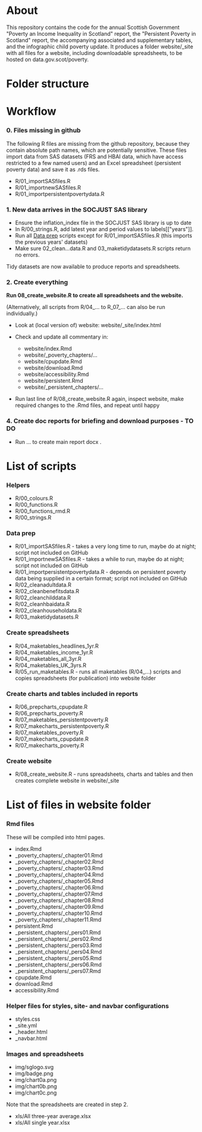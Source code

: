# About

This repository contains the code for the annual Scottish Government "Poverty an Income Inequality in Scotland" report, the "Persistent Poverty in Scotland" report, the accompanying associated and supplementary tables, and the infographic child poverty update. It produces a folder website/\_site with all files for a website, including downloadable spreadsheets, to be hosted on data.gov.scot/poverty.

# Folder structure



# Workflow

### 0. Files missing in github

The following R files are missing from the github repository, because they contain absolute path names, which are potentially sensitive. These files import data from SAS datasets (FRS and HBAI data, which have access restricted to a few named users) and an Excel spreadsheet (persistent poverty data) and save it as .rds files.

* R/01_importSASfiles.R
* R/01_importnewSASfiles.R
* R/01_importpersistentpovertydata.R

### 1. New data arrives in the SOCJUST SAS library

* Ensure the inflation_index file in the SOCJUST SAS library is up to date
* In R/00_strings.R, add latest year and period values to labels\[\["years"]].
* Run all [Data prep](#dataprep) scripts except for R/01_importSASfiles.R (this imports the previous years' datasets)
* Make sure 02_clean...data.R and 03_maketidydatasets.R scripts return no errors. 

Tidy datasets are now available to produce reports and spreadsheets.

### 2. Create everything

**Run 08_create_website.R to create all spreadsheets and the website.**

(Alternatively, all scripts from R/04_... to R_07_... can also be run individually.)

* Look at (local version of) website: website/\_site/index.html
* Check and update all commentary in:

  * website/index.Rmd
  * website/\_poverty_chapters/...
  * website/cpupdate.Rmd
  * website/download.Rmd
  * website/accessibility.Rmd
  * website/persistent.Rmd
  * website/\_persistent_chapters/...

* Run last line of R/08_create_website.R again, inspect website, make required changes to the .Rmd files, and repeat until happy

### 4. Create doc reports for briefing and download purposes - TO DO

* Run ... to create main report docx .

# List of scripts

### Helpers

* R/00_colours.R
* R/00_functions.R
* R/00_functions_rmd.R
* R/00_strings.R

### Data prep<a name="dataprep"></a>

* R/01_importSASfiles.R - takes a very long time to run, maybe do at night; script not included on GitHub
* R/01_importnewSASfiles.R - takes a while to run, maybe do at night; script not included on GitHub
* R/01_importpersistentpovertydata.R - depends on persistent poverty data being supplied in a certain format; script not included on GitHub
* R/02_cleanadultdata.R
* R/02_cleanbenefitsdata.R
* R/02_cleanchilddata.R
* R/02_cleanhbaidata.R
* R/02_cleanhouseholdata.R
* R/03_maketidydatasets.R

### Create spreadsheets

* R/04_maketables_headlines_1yr.R
* R/04_maketables_income_1yr.R
* R/04_maketables_all_3yr.R
* R/04_maketables_UK_3yrs.R
* R/05_run_maketables.R - runs all maketables (R/04_...) scripts and copies spreadsheets (for publication) into website folder

### Create charts and tables included in reports

* R/06_prepcharts_cpupdate.R
* R/06_prepcharts_poverty.R
* R/07_maketables_persistentpoverty.R
* R/07_makecharts_persistentpoverty.R
* R/07_maketables_poverty.R
* R/07_makecharts_cpupdate.R
* R/07_makecharts_poverty.R

### Create website

* R/08_create_website.R - runs spreadsheets, charts and tables and then creates complete website in website/\_site

# List of files in website folder

### Rmd files

These will be compiled into html pages.

* index.Rmd
* \_poverty_chapters/\_chapter01.Rmd
* \_poverty_chapters/\_chapter02.Rmd
* \_poverty_chapters/\_chapter03.Rmd
* \_poverty_chapters/\_chapter04.Rmd
* \_poverty_chapters/\_chapter05.Rmd
* \_poverty_chapters/\_chapter06.Rmd
* \_poverty_chapters/\_chapter07.Rmd
* \_poverty_chapters/\_chapter08.Rmd
* \_poverty_chapters/\_chapter09.Rmd
* \_poverty_chapters/\_chapter10.Rmd
* \_poverty_chapters/\_chapter11.Rmd
* persistent.Rmd
* \_persistent_chapters/\_pers01.Rmd
* \_persistent_chapters/\_pers02.Rmd
* \_persistent_chapters/\_pers03.Rmd
* \_persistent_chapters/\_pers04.Rmd
* \_persistent_chapters/\_pers05.Rmd
* \_persistent_chapters/\_pers06.Rmd
* \_persistent_chapters/\_pers07.Rmd
* cpupdate.Rmd
* download.Rmd
* accessibility.Rmd

### Helper files for styles, site- and navbar configurations

* styles.css
* \_site.yml
* \_header.html
* \_navbar.html

### Images and spreadsheets

* img/sglogo.svg
* img/badge.png
* img/chart0a.png
* img/chart0b.png
* img/chart0c.png

Note that the spreadsheets are created in step 2.

* xls/All three-year average.xlsx
* xls/All single year.xlsx

